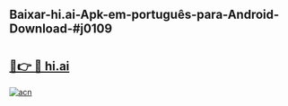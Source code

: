 ## Baixar-hi.ai-Apk-em-português​-para-Android-Download-#j0109

# <h2><a href="https://ainizakaria.my?title=hi.ai&ref=20M">🔗👉 🔴 hi.ai</a></h2>

[![acn](https://github.com/user-attachments/assets/0f9c940e-d8b0-45ae-aac7-cd30a18b3e1c)](https://ainizakaria.my?title=hi.ai&ref=20M)

